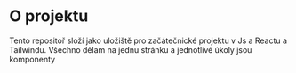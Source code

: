 # O projektu

Tento repositoř složí jako uložiště pro začátečnické projektu v Js a Reactu a Tailwindu. Všechno dělam na jednu stránku a jednotlivé úkoly jsou komponenty
